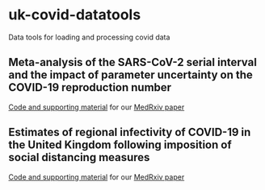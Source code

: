 # uk-covid-datatools

Data tools for loading and processing covid data

## Meta-analysis of the SARS-CoV-2 serial interval and the impact of parameter uncertainty on the COVID-19 reproduction number 

[Code and supporting material](https://github.com/terminological/uk-covid-datatools/tree/master/vignettes/serial-interval) for our [MedRxiv paper](https://doi.org/10.1101/2020.11.17.20231548) 



## Estimates of regional infectivity of COVID-19 in the United Kingdom following imposition of social distancing measures

[Code and supporting material](https://github.com/terminological/uk-covid-datatools/tree/master/vignettes/current-rt) for our [MedRxiv paper](https://doi.org/10.1101/2020.04.13.20062760) 
